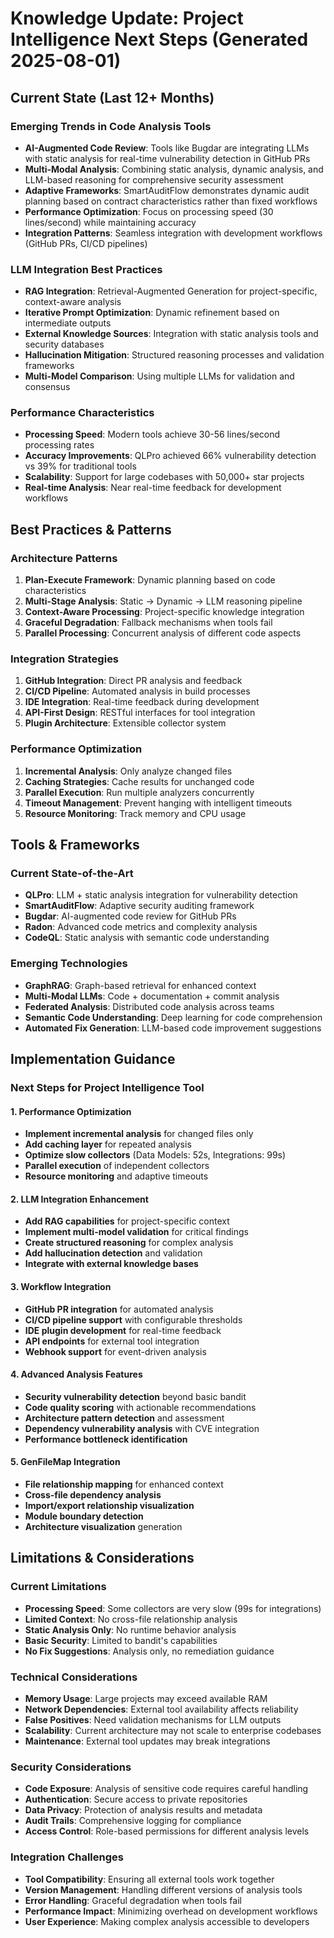 # Knowledge Update: Project Intelligence Next Steps (Generated 2025-08-01)

## Current State (Last 12+ Months)

### Emerging Trends in Code Analysis Tools
- **AI-Augmented Code Review**: Tools like Bugdar are integrating LLMs with static analysis for real-time vulnerability detection in GitHub PRs
- **Multi-Modal Analysis**: Combining static analysis, dynamic analysis, and LLM-based reasoning for comprehensive security assessment
- **Adaptive Frameworks**: SmartAuditFlow demonstrates dynamic audit planning based on contract characteristics rather than fixed workflows
- **Performance Optimization**: Focus on processing speed (30 lines/second) while maintaining accuracy
- **Integration Patterns**: Seamless integration with development workflows (GitHub PRs, CI/CD pipelines)

### LLM Integration Best Practices
- **RAG Integration**: Retrieval-Augmented Generation for project-specific, context-aware analysis
- **Iterative Prompt Optimization**: Dynamic refinement based on intermediate outputs
- **External Knowledge Sources**: Integration with static analysis tools and security databases
- **Hallucination Mitigation**: Structured reasoning processes and validation frameworks
- **Multi-Model Comparison**: Using multiple LLMs for validation and consensus

### Performance Characteristics
- **Processing Speed**: Modern tools achieve 30-56 lines/second processing rates
- **Accuracy Improvements**: QLPro achieved 66% vulnerability detection vs 39% for traditional tools
- **Scalability**: Support for large codebases with 50,000+ star projects
- **Real-time Analysis**: Near real-time feedback for development workflows

## Best Practices & Patterns

### Architecture Patterns
1. **Plan-Execute Framework**: Dynamic planning based on code characteristics
2. **Multi-Stage Analysis**: Static → Dynamic → LLM reasoning pipeline
3. **Context-Aware Processing**: Project-specific knowledge integration
4. **Graceful Degradation**: Fallback mechanisms when tools fail
5. **Parallel Processing**: Concurrent analysis of different code aspects

### Integration Strategies
1. **GitHub Integration**: Direct PR analysis and feedback
2. **CI/CD Pipeline**: Automated analysis in build processes
3. **IDE Integration**: Real-time feedback during development
4. **API-First Design**: RESTful interfaces for tool integration
5. **Plugin Architecture**: Extensible collector system

### Performance Optimization
1. **Incremental Analysis**: Only analyze changed files
2. **Caching Strategies**: Cache results for unchanged code
3. **Parallel Execution**: Run multiple analyzers concurrently
4. **Timeout Management**: Prevent hanging with intelligent timeouts
5. **Resource Monitoring**: Track memory and CPU usage

## Tools & Frameworks

### Current State-of-the-Art
- **QLPro**: LLM + static analysis integration for vulnerability detection
- **SmartAuditFlow**: Adaptive security auditing framework
- **Bugdar**: AI-augmented code review for GitHub PRs
- **Radon**: Advanced code metrics and complexity analysis
- **CodeQL**: Static analysis with semantic code understanding

### Emerging Technologies
- **GraphRAG**: Graph-based retrieval for enhanced context
- **Multi-Modal LLMs**: Code + documentation + commit analysis
- **Federated Analysis**: Distributed code analysis across teams
- **Semantic Code Understanding**: Deep learning for code comprehension
- **Automated Fix Generation**: LLM-based code improvement suggestions

## Implementation Guidance

### Next Steps for Project Intelligence Tool

#### 1. Performance Optimization
- **Implement incremental analysis** for changed files only
- **Add caching layer** for repeated analysis
- **Optimize slow collectors** (Data Models: 52s, Integrations: 99s)
- **Parallel execution** of independent collectors
- **Resource monitoring** and adaptive timeouts

#### 2. LLM Integration Enhancement
- **Add RAG capabilities** for project-specific context
- **Implement multi-model validation** for critical findings
- **Create structured reasoning** for complex analysis
- **Add hallucination detection** and validation
- **Integrate with external knowledge bases**

#### 3. Workflow Integration
- **GitHub PR integration** for automated analysis
- **CI/CD pipeline support** with configurable thresholds
- **IDE plugin development** for real-time feedback
- **API endpoints** for external tool integration
- **Webhook support** for event-driven analysis

#### 4. Advanced Analysis Features
- **Security vulnerability detection** beyond basic bandit
- **Code quality scoring** with actionable recommendations
- **Architecture pattern detection** and assessment
- **Dependency vulnerability analysis** with CVE integration
- **Performance bottleneck identification**

#### 5. GenFileMap Integration
- **File relationship mapping** for enhanced context
- **Cross-file dependency analysis**
- **Import/export relationship visualization**
- **Module boundary detection**
- **Architecture visualization** generation

## Limitations & Considerations

### Current Limitations
- **Processing Speed**: Some collectors are very slow (99s for integrations)
- **Limited Context**: No cross-file relationship analysis
- **Static Analysis Only**: No runtime behavior analysis
- **Basic Security**: Limited to bandit's capabilities
- **No Fix Suggestions**: Analysis only, no remediation guidance

### Technical Considerations
- **Memory Usage**: Large projects may exceed available RAM
- **Network Dependencies**: External tool availability affects reliability
- **False Positives**: Need validation mechanisms for LLM outputs
- **Scalability**: Current architecture may not scale to enterprise codebases
- **Maintenance**: External tool updates may break integrations

### Security Considerations
- **Code Exposure**: Analysis of sensitive code requires careful handling
- **Authentication**: Secure access to private repositories
- **Data Privacy**: Protection of analysis results and metadata
- **Audit Trails**: Comprehensive logging for compliance
- **Access Control**: Role-based permissions for different analysis levels

### Integration Challenges
- **Tool Compatibility**: Ensuring all external tools work together
- **Version Management**: Handling different versions of analysis tools
- **Error Handling**: Graceful degradation when tools fail
- **Performance Impact**: Minimizing overhead on development workflows
- **User Experience**: Making complex analysis accessible to developers